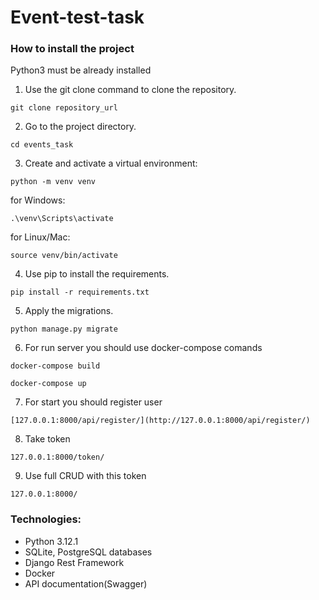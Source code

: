 # Event-test-task

### How to install the project

Python3 must be already installed

1. Use the git clone command to clone the repository.

```
git clone repository_url
```

2. Go to the project directory.

```
cd events_task
```

3. Create and activate a virtual environment:

```angular2html
python -m venv venv
```

for Windows:

```angular2html
.\venv\Scripts\activate
```

for Linux/Mac:

```angular2html
source venv/bin/activate
```

4. Use pip to install the requirements.

```angular2html
pip install -r requirements.txt
```

5. Apply the migrations.

```angular2html
python manage.py migrate
```

6. For run server you should use docker-compose comands

```
docker-compose build
```
```
docker-compose up
```

7. For start you should register user

```
[127.0.0.1:8000/api/register/](http://127.0.0.1:8000/api/register/)
```

8. Take token

```
127.0.0.1:8000/token/
```

9. Use full CRUD with this token

```
127.0.0.1:8000/
```

### Technologies:

- Python 3.12.1
- SQLite, PostgreSQL databases
- Django Rest Framework
- Docker
- API documentation(Swagger)
